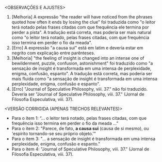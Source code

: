 <OBSERVAÇÕES E AJUSTES>
1. [Melhoria] A expressão "the reader will have noticed from the phrases quoted how often it ends by losing the clue" foi traduzida como "o leitor terá notado pelas frases citadas com que frequência ele termina por perder a pista". A tradução está correta, mas poderia ser mais natural como "o leitor terá notado, pelas frases citadas, com que frequência isso termina em perder o fio da meada".
2. [Erro] A expressão "a causa sui" está em latim e deveria estar em negrito com explicação entre parênteses.
3. [Melhoria] "the feeling of insight is changed into an intense one of bewilderment, puzzle, confusion, astonishment" foi traduzido como "a sensação de insight é transformada em uma intensa de perplexidade, enigma, confusão, espanto". A tradução está correta, mas poderia ser mais fluida como "a sensação de insight é transformada em uma intensa perplexidade, enigma, confusão e espanto".
4. [Erro] "Journal of Speculative Philosophy, viii. 37." não foi traduzido. Deveria ser "Journal of Speculative Philosophy, viii. 37." (Jornal de Filosofia Especulativa, viii. 37).

<VERSÃO CORRIGIDA (APENAS TRECHOS RELEVANTES)>
- Para o item 1: “... o leitor terá notado, pelas frases citadas, com que frequência isso termina em perder o fio da meada ...”
- Para o item 2: "Parece, de fato, **a causa sui** (causa de si mesmo), ou 'espírito tornando-se seu próprio objeto.'"
- Para o item 3: "... a sensação de insight é transformada em uma intensa perplexidade, enigma, confusão e espanto."
- Para o item 4: "Journal of Speculative Philosophy, viii. 37." (Jornal de Filosofia Especulativa, viii. 37).